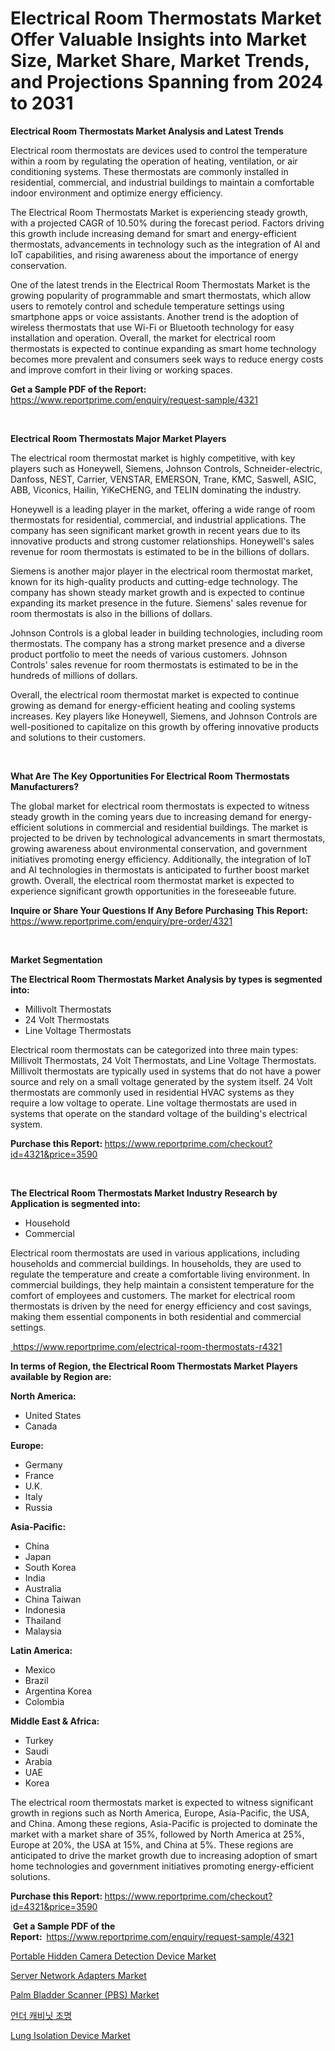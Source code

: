 <p><h1>Electrical Room Thermostats Market Offer Valuable Insights into Market Size, Market Share, Market Trends, and Projections Spanning from 2024 to 2031</h1></p><p><strong>Electrical Room Thermostats Market Analysis and Latest Trends</strong></p>
<p><p>Electrical room thermostats are devices used to control the temperature within a room by regulating the operation of heating, ventilation, or air conditioning systems. These thermostats are commonly installed in residential, commercial, and industrial buildings to maintain a comfortable indoor environment and optimize energy efficiency.</p><p>The Electrical Room Thermostats Market is experiencing steady growth, with a projected CAGR of 10.50% during the forecast period. Factors driving this growth include increasing demand for smart and energy-efficient thermostats, advancements in technology such as the integration of AI and IoT capabilities, and rising awareness about the importance of energy conservation.</p><p>One of the latest trends in the Electrical Room Thermostats Market is the growing popularity of programmable and smart thermostats, which allow users to remotely control and schedule temperature settings using smartphone apps or voice assistants. Another trend is the adoption of wireless thermostats that use Wi-Fi or Bluetooth technology for easy installation and operation. Overall, the market for electrical room thermostats is expected to continue expanding as smart home technology becomes more prevalent and consumers seek ways to reduce energy costs and improve comfort in their living or working spaces.</p></p>
<p><strong>Get a Sample PDF of the Report:&nbsp;</strong> <a href="https://www.reportprime.com/enquiry/request-sample/4321">https://www.reportprime.com/enquiry/request-sample/4321</a></p>
<p>&nbsp;</p>
<p><strong>Electrical Room Thermostats Major Market Players</strong></p>
<p><p>The electrical room thermostat market is highly competitive, with key players such as Honeywell, Siemens, Johnson Controls, Schneider-electric, Danfoss, NEST, Carrier, VENSTAR, EMERSON, Trane, KMC, Saswell, ASIC, ABB, Viconics, Hailin, YiKeCHENG, and TELIN dominating the industry. </p><p>Honeywell is a leading player in the market, offering a wide range of room thermostats for residential, commercial, and industrial applications. The company has seen significant market growth in recent years due to its innovative products and strong customer relationships. Honeywell's sales revenue for room thermostats is estimated to be in the billions of dollars.</p><p>Siemens is another major player in the electrical room thermostat market, known for its high-quality products and cutting-edge technology. The company has shown steady market growth and is expected to continue expanding its market presence in the future. Siemens' sales revenue for room thermostats is also in the billions of dollars.</p><p>Johnson Controls is a global leader in building technologies, including room thermostats. The company has a strong market presence and a diverse product portfolio to meet the needs of various customers. Johnson Controls' sales revenue for room thermostats is estimated to be in the hundreds of millions of dollars.</p><p>Overall, the electrical room thermostat market is expected to continue growing as demand for energy-efficient heating and cooling systems increases. Key players like Honeywell, Siemens, and Johnson Controls are well-positioned to capitalize on this growth by offering innovative products and solutions to their customers.</p></p>
<p>&nbsp;</p>
<p><strong>What Are The Key Opportunities For Electrical Room Thermostats Manufacturers?</strong></p>
<p><p>The global market for electrical room thermostats is expected to witness steady growth in the coming years due to increasing demand for energy-efficient solutions in commercial and residential buildings. The market is projected to be driven by technological advancements in smart thermostats, growing awareness about environmental conservation, and government initiatives promoting energy efficiency. Additionally, the integration of IoT and AI technologies in thermostats is anticipated to further boost market growth. Overall, the electrical room thermostat market is expected to experience significant growth opportunities in the foreseeable future.</p></p>
<p><strong>Inquire or Share Your Questions If Any Before Purchasing This Report:</strong> <a href="https://www.reportprime.com/enquiry/pre-order/4321">https://www.reportprime.com/enquiry/pre-order/4321</a></p>
<p>&nbsp;</p>
<p><strong>Market Segmentation</strong></p>
<p><strong>The Electrical Room Thermostats Market Analysis by types is segmented into:</strong></p>
<p><ul><li>Millivolt Thermostats</li><li>24 Volt Thermostats</li><li>Line Voltage Thermostats</li></ul></p>
<p><p>Electrical room thermostats can be categorized into three main types: Millivolt Thermostats, 24 Volt Thermostats, and Line Voltage Thermostats. Millivolt thermostats are typically used in systems that do not have a power source and rely on a small voltage generated by the system itself. 24 Volt thermostats are commonly used in residential HVAC systems as they require a low voltage to operate. Line voltage thermostats are used in systems that operate on the standard voltage of the building's electrical system.</p></p>
<p><strong>Purchase this Report:&nbsp;</strong><a href="https://www.reportprime.com/checkout?id=4321&price=3590">https://www.reportprime.com/checkout?id=4321&price=3590</a></p>
<p>&nbsp;</p>
<p><strong>The Electrical Room Thermostats Market Industry Research by Application is segmented into:</strong></p>
<p><ul><li>Household</li><li>Commercial</li></ul></p>
<p><p>Electrical room thermostats are used in various applications, including households and commercial buildings. In households, they are used to regulate the temperature and create a comfortable living environment. In commercial buildings, they help maintain a consistent temperature for the comfort of employees and customers. The market for electrical room thermostats is driven by the need for energy efficiency and cost savings, making them essential components in both residential and commercial settings.</p></p>
<p><a href="https://www.reportprime.com/electrical-room-thermostats-r4321">&nbsp;https://www.reportprime.com/electrical-room-thermostats-r4321</a></p>
<p><strong>In terms of Region, the Electrical Room Thermostats Market Players available by Region are:</strong></p>
<p>
    <p> <strong> North America: </strong>
        <ul>
            <li>United States</li>
            <li>Canada</li>
        </ul>
        </p> 
    <p> <strong> Europe: </strong>
        <ul>
            <li>Germany</li>
            <li>France</li>
            <li>U.K.</li>
            <li>Italy</li>
            <li>Russia</li>
        </ul>
        </p> 
    <p> <strong> Asia-Pacific: </strong>
        <ul>
            <li>China</li>
            <li>Japan</li>
            <li>South Korea</li>
            <li>India</li>
            <li>Australia</li>
            <li>China Taiwan</li>
            <li>Indonesia</li>
            <li>Thailand</li>
            <li>Malaysia</li>
        </ul>
        </p> 
    <p> <strong> Latin America: </strong>
        <ul>
            <li>Mexico</li>
            <li>Brazil</li>
            <li>Argentina Korea</li>
            <li>Colombia</li>
        </ul>
        </p> 
    <p> <strong> Middle East & Africa: </strong>
        <ul>
            <li>Turkey</li>
            <li>Saudi</li>
            <li>Arabia</li>
            <li>UAE</li>
            <li>Korea</li>
        </ul>
    </p>
    </p>
<p><p>The electrical room thermostats market is expected to witness significant growth in regions such as North America, Europe, Asia-Pacific, the USA, and China. Among these regions, Asia-Pacific is projected to dominate the market with a market share of 35%, followed by North America at 25%, Europe at 20%, the USA at 15%, and China at 5%. These regions are anticipated to drive the market growth due to increasing adoption of smart home technologies and government initiatives promoting energy-efficient solutions.</p></p>
<p><strong>Purchase this Report: </strong><a href="https://www.reportprime.com/checkout?id=4321&price=3590">https://www.reportprime.com/checkout?id=4321&price=3590</a></p>
<p>&nbsp;<strong>Get a Sample PDF of the Report:&nbsp;&nbsp;</strong><a href="https://www.reportprime.com/enquiry/request-sample/4321">https://www.reportprime.com/enquiry/request-sample/4321</a></p>
<p><strong></strong></p>
<p><p><a href="https://github.com/MyrtisWest1/Market-Research-Report-List-2/blob/main/portable-hidden-camera-detection-device-market.md">Portable Hidden Camera Detection Device Market</a></p><p><a href="https://github.com/LaceyZemlak1/Market-Research-Report-List-2/blob/main/server-network-adapters-market.md">Server Network Adapters Market</a></p><p><a href="https://issuu.com/reportprime-2/docs/palm-bladder-scanner-pbs-market-size-2030.pptx">Palm Bladder Scanner (PBS) Market</a></p><p><a href="https://github.com/milikokao84/Market-Research-Report-List-1/blob/main/512655552088.md">언더 캐비닛 조명</a></p><p><a href="https://issuu.com/reportprime-2/docs/lung-isolation-device-market-size-2030.pptx">Lung Isolation Device Market</a></p></p>